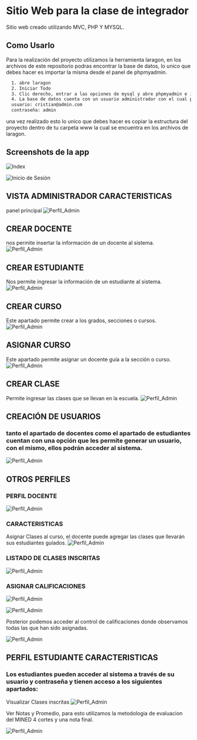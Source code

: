 
# Sitio Web para la clase de integrador 

Sitio web creado utilizando MVC, PHP Y MYSQL.




## Como Usarlo

Para la realización del proyecto utilizamos la herramienta laragon, en los archivos de este repositorio podras encontrar la base de datos, lo unico que debes hacer es importar la misma desde el panel de phpmyadmin. 

```bash
  1. abre laragon
  2. Iniciar Todo
  3. Clic derecho, entrar a las opciones de mysql y abre phpmyadmin e importa la base de datos.
  4. La base de datos cuenta con un usuario administrador con el cual podremos empezar a realizar las pruebas:
  usuario: cristian@admin.com
  contraseña: admin
```



una vez realizado esto lo unico que debes hacer es copiar la estructura del proyecto dentro de tu carpeta www la cual se encuentra en los archivos de laragon. 

## Screenshots de la app
![Index](./img/ScreenShots/principal.PNG)

![Inicio de Sesión](./img/ScreenShots/login.PNG)

## VISTA ADMINISTRADOR CARACTERISTICAS
panel principal
![Perfil_Admin](./img/ScreenShots/VistaAdmin.jpg)

## CREAR DOCENTE 
nos permite insertar la información de un docente al sistema.
![Perfil_Admin](./img/ScreenShots/VistaAdmin.jpg)

## CREAR ESTUDIANTE 
Nos permite ingresar la información de un estudiante al sistema.
![Perfil_Admin](./img/ScreenShots/CrearEstudiante.png)

## CREAR CURSO 
Este apartado permite crear a los grados, secciones o cursos. 
![Perfil_Admin](./img/ScreenShots/CrearCurso.png)

## ASIGNAR CURSO
Este apartado permite asignar un docente guía a la sección o curso.  
![Perfil_Admin](./img/ScreenShots/AsignarCurso.png)

## CREAR CLASE  
Permite ingresar las clases que se llevan en la escuela. 
![Perfil_Admin](./img/ScreenShots/CrearClase.png)

## CREACIÓN DE USUARIOS 
### tanto el apartado de docentes como el apartado de estudiantes cuentan con una opción que les permite generar un usuario, con el mismo, ellos podrán acceder al sistema. 
![Perfil_Admin](./img/ScreenShots/CREARUSUARIODOCENTE.png)

## OTROS PERFILES 
### PERFIL DOCENTE
![Perfil_Admin](./img/ScreenShots/VistaDocente.png)

### CARACTERISTICAS
Asignar Clases al curso, el docente puede agregar las clases que llevarán sus estudiantes guíados.
![Perfil_Admin](./img/ScreenShots/AsignarCurso.png)

### LISTADO DE CLASES INSCRITAS 
![Perfil_Admin](./img/ScreenShots/ClasesInscritas.png)

### ASIGNAR CALIFICACIONES
![Perfil_Admin](./img/ScreenShots/AsignarCalificaciones.png)

![Perfil_Admin](./img/ScreenShots/AddCalificacion.png)

Posterior podemos acceder al control de calificaciones donde observamos todas las que han sido asignadas.

![Perfil_Admin](./img/ScreenShots/ControlCalificaciones.png)

## PERFIL ESTUDIANTE CARACTERISTICAS 
### Los estudiantes pueden acceder al sistema a través de su usuario y contraseña y tienen acceso a los siguientes apartados: 

Visualizar Clases inscritas 
![Perfil_Admin](./img/ScreenShots/1.png)

Ver Notas y Promedio, para esto utilizamos la metodologia de evaluacion del MINED 4 cortes y una nota final. 

![Perfil_Admin](./img/ScreenShots/2.png)
